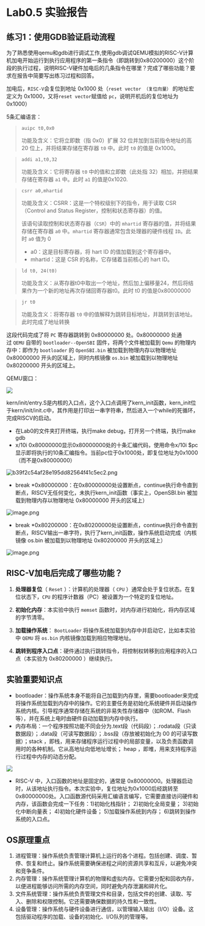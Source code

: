 # Lab0.5 实验报告

## 练习1：使用GDB验证启动流程

为了熟悉使用qemu和gdb进行调试工作,使用gdb调试QEMU模拟的RISC-V计算机加电开始运行到执行应用程序的第一条指令（即跳转到0x80200000）这个阶段的执行过程，说明RISC-V硬件加电后的几条指令在哪里？完成了哪些功能？要求在报告中简要写出练习过程和回答。

加电后，`RISC-V`会复位到地址 0x1000 处（`reset vector （复位向量）` 的地址宏定义为 0x1000，又将`reset vector`赋值给 `pc`，说明开机后的复位地址为 0x1000）

5条汇编语言：

> `auipc t0,0x0`
>
> 功能及含义：它将立即数（指 0x0）扩展 32 位并加到当前指令地址的高 20 位上，并将结果存储在寄存器 `t0` 中。此时 `t0` 的值是 0x1000。

> `addi a1,t0,32`
>
> 功能及含义：它将寄存器 `t0` 中的值和立即数（此处指 32）相加，并把结果存储在寄存器 `a1` 中。此时 `a1` 的值是0x1020.

> `csrr a0,mhartid`
>
> 功能及含义：CSRR：这是一个特权级别下的指令，用于读取 CSR（Control and Status Register，控制和状态寄存器）的值。
>
> 该语句读取控制和状态寄存器（`CSR`）中的 `mhartid` 寄存器的值，并将结果存储在寄存器 `a0` 中。`mhartid` 寄存器通常包含处理器的硬件线程 `ID`。此时 `a0` 值为 0
>
> *   a0：这是目标寄存器，将 hart ID 的值加载到这个寄存器中。
> *   mhartid：这是 CSR 的名称，它存储着当前核心的 hart ID。

> `ld t0, 24(t0)`
>
> 功能及含义：从寄存器t0中取出一个地址，然后加上偏移量24，然后将结果作为一个新的地址再次存储回寄存器t0。此时 t0 的值是0x80000000

> `jr t0`
>
> 功能及含义：将寄存器 `t0` 中的值解释为跳转目标地址，并跳转到该地址。此时完成了地址转换

这段代码完成了将 `PC` 寄存器跳转到 0x80000000 处。0x80000000 处通过 `QEMU` 自带的 `bootloader--OpenSBI` 固件，将两个文件被加载到 `Qemu` 的物理内存中：即作为 `bootloader` 的 `OpenSBI.bin` 被加载到物理内存以物理地址 0x80000000 开头的区域上，同时内核镜像 `os.bin` 被加载到以物理地址 0x80200000 开头的区域上。

QEMU窗口：

![](https://gitee.com/liang-jinghan888/nku-operating-system-2023/raw/master/%E5%9B%BE%E7%89%87%E6%96%87%E4%BB%B6%E5%A4%B9/0.5-1.png)

kern/init/entry.S是内核的入口点，这个入口点调用了kern\_init函数，kern\_init位于kern/init/init.c中，其作用是打印出一串字符串，然后进入一个while的死循环，完成RISCV的启动。

*   在Lab0的文件夹打开终端，执行make debug，打开另一个终端，执行make gdb
*   x/10i 0x80000000显示0x80000000处的十条汇编代码，使用命令x/10i \$pc显示即将执行的10条汇编指令。当前pc位于0x1000处，即复位地址为0x1000（而不是0x80000000）

![b39f2c54af28e195dd82564f41c5ec2.png](https://note.youdao.com/yws/res/62/WEBRESOURCE1bd26d50e917a81bf34e1310fa0b8522)

*   break \*0x80000000：在0x80000000处设置断点，continue执行命令直到断点，RISCV无任何变化，未执行kern\_init函数（事实上，OpenSBI.bin 被加载到物理内存以物理地址 0x80000000 开头的区域上）

![image.png](https://note.youdao.com/yws/res/69/WEBRESOURCEf6967149d1aff5f1f5f7a066c816bf99)

*   break \*0x80200000：在0x80200000处设置断点，continue执行命令直到断点，RISCV输出一串字符，执行了kern\_init函数，操作系统启动完成（内核镜像 os.bin 被加载到以物理地址 0x80200000 开头的区域上）

![image.png](https://note.youdao.com/yws/res/76/WEBRESOURCEdb39ba898d1b30714d60093fcabb646d)

## RISC-V加电后完成了哪些功能？

1.  **处理器复位**（ `Reset` ）：计算机的处理器（ `CPU` ）通常会处于复位状态。在复位状态下，`CPU` 的程序计数器（PC）被设置为一个特定的复位地址。

2.  **初始化内存**：本实验中执行 `memset` 函数时，对内存进行初始化，将内存区域的字节清零。

3.  **加载操作系统**： `BootLoader` 将操作系统加载到内存中并启动它，比如本实验中 `QEMU` 将 `os.bin` 内核镜像加载到相应物理地址。

4.  **跳转到程序入口点**：硬件通过执行跳转指令，将控制权转移到应用程序的入口点（本实验为 0x80200000 ）继续执行。

## 实验重要知识点

*   bootloader：操作系统本身不能将自己加载到内存里，需要bootloader来完成将操作系统加载到内存中的操作。它的主要任务是初始化系统硬件并启动操作系统内核。引导程序通常存储在系统的非易失性存储器中（如ROM、Flash等），并在系统上电时由硬件自动加载到内存中执行。
*   内存布局：一个程序按照功能不同会分为.text段（代码段）；.rodata段（只读数据段）；.data段（可读写数据段）；.bss段（存放被初始化为 00 的可读写数据）；stack ，即栈，用来存储程序运行过程中的局部变量，以及负责函数调用时的各种机制。它从高地址向低地址增长； heap ，即堆，用来支持程序运行过程中内存的动态分配。

![](https://gitee.com/nk-jj/os/raw/master/report/lab0.5_lab1/fig/0.5_4.png)  &#x20;

*   &#x20;RISC-V 中，入口函数的地址是固定的，通常是 0x80000000。处理器启动时，从该地址执行指令。本次实验中，复位地址为0x1000后经跳转至0x80000000处。入口函数源代码采用汇编语言编写，它需要直接访问硬件和内存，该函数会完成一下任务：1)初始化栈指针； 2)初始化全局变量； 3)初始化中断向量表； 4)初始化硬件设备； 5)加载操作系统到内存； 6)跳转到操作系统的入口点。

## OS原理重点

1.  进程管理：操作系统负责管理计算机上运行的各个进程。包括创建、调度、暂停、恢复和终止。操作系统需要确保进程之间的资源共享和互斥，以避免冲突和竞争条件。
2.  内存管理：操作系统管理计算机的物理和虚拟内存。它需要分配和回收内存，以便进程能够访问所需的内存空间，同时避免内存泄漏和碎片化。
3.  文件系统管理：操作系统负责管理文件和目录，包括文件的创建、读取、写入、删除和权限控制。它还需要确保数据的持久性和一致性。
4.  设备管理：操作系统与硬件设备进行通信，以管理输入输出（I/O）设备。这包括驱动程序的加载、设备的初始化、I/O队列的管理等。

